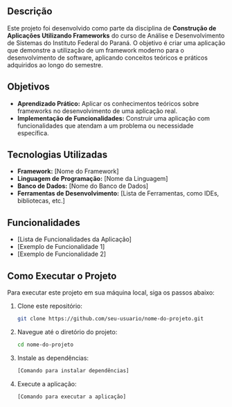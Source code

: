 ## Descrição

Este projeto foi desenvolvido como parte da disciplina de **Construção de Aplicações Utilizando Frameworks** do curso de Análise e Desenvolvimento de Sistemas do Instituto Federal do Paraná. O objetivo é criar uma aplicação que demonstre a utilização de um framework moderno para o desenvolvimento de software, aplicando conceitos teóricos e práticos adquiridos ao longo do semestre.

## Objetivos

- **Aprendizado Prático:** Aplicar os conhecimentos teóricos sobre frameworks no desenvolvimento de uma aplicação real.
- **Implementação de Funcionalidades:** Construir uma aplicação com funcionalidades que atendam a um problema ou necessidade específica.

## Tecnologias Utilizadas

- **Framework:** [Nome do Framework]
- **Linguagem de Programação:** [Nome da Linguagem]
- **Banco de Dados:** [Nome do Banco de Dados]
- **Ferramentas de Desenvolvimento:** [Lista de Ferramentas, como IDEs, bibliotecas, etc.]

## Funcionalidades

- [Lista de Funcionalidades da Aplicação]
- [Exemplo de Funcionalidade 1]
- [Exemplo de Funcionalidade 2]

## Como Executar o Projeto

Para executar este projeto em sua máquina local, siga os passos abaixo:

1. Clone este repositório:
   ```bash
   git clone https://github.com/seu-usuario/nome-do-projeto.git
   ```

2. Navegue até o diretório do projeto:
   ```bash
   cd nome-do-projeto
   ```

3. Instale as dependências:
   ```bash
   [Comando para instalar dependências]
   ```

4. Execute a aplicação:
   ```bash
   [Comando para executar a aplicação]
   ```
